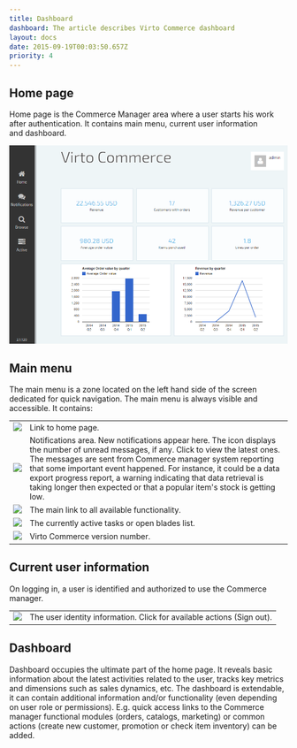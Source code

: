 ```yaml
---
title: Dashboard
dashboard: The article describes Virto Commerce dashboard
layout: docs
date: 2015-09-19T00:03:50.657Z
priority: 4
---
```

## Home page

Home page is the Commerce Manager area where a user starts his work after authentication. It contains main menu, current user information and dashboard.

![](../../assets/images/docs/image2015-6-19_11-49-44.png)

## Main menu

The main menu is a zone located on the left hand side of the screen dedicated for quick navigation. The main menu is always visible and accessible. It contains:

<table>
    <tr>
        <td><img src="assets/images/docs/image2015-6-12_10-47-49.png" /></td>
        <td>Link to home page.</td>
    </tr>
    <tr>
        <td><img src="assets/images/docs/image2015-6-12_10-54-44.png" /></td>
        <td>Notifications area. New notifications appear here. The icon displays the number of unread messages, if any. Click to view the latest ones. The messages are sent from Commerce manager system reporting that some important event happened. For instance, it could be a data export progress report, a warning indicating that data retrieval is taking longer then expected or that a popular item's stock is getting low.</td>
    </tr>
    <tr>
        <td><img src="assets/images/docs/image2015-6-12_11-30-58.png" /></td>
        <td>The main link to all available functionality.</td>
    </tr>
    <tr>
        <td><img src="assets/images/docs/image2015-6-12_11-36-5.png" /></td>
        <td>The currently active tasks or open blades list.</td>
    </tr>
    <tr>
        <td><img src="assets/images/docs/image2015-6-12_11-38-55.png" /></td>
        <td>Virto Commerce version number.</td>
    </tr>
</table>

## Current user information

On logging in, a user is identified and authorized to use the Commerce manager.

<table>
    <tr>
        <td><img src="assets/images/docs/image2015-6-12_11-50-55.png" /></td>
        <td>The user identity information. Click for available actions (Sign out).</td>
    </tr>
</table>

## Dashboard

Dashboard occupies the ultimate part of the home page. It reveals basic information about the latest activities related to the user, tracks key metrics and dimensions such as sales dynamics, etc. The dashboard is extendable, it can contain additional information and/or functionality (even depending on user role or permissions). E.g. quick access links to the Commerce manager functional modules (orders, catalogs, marketing) or common actions (create new customer, promotion or check item inventory) can be added.